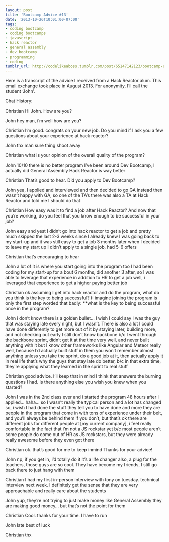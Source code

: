 ```yaml
---
layout: post
title: 'Bootcamp Advice #13'
date: '2013-10-26T10:01:00-07:00'
tags:
- coding bootcamp
- coding bootcamps
- javascript
- hack reactor
- general assembly
- dev bootcamp
- programming
- coding
tumblr_url: http://codelikeaboss.tumblr.com/post/65147142123/bootcamp-advice-13
---
```



Here is a transcript of the advice I received from a Hack Reactor alum. This email exchange took place in August 2013. For anonymity, I’ll call the student ‘John’.

Chat History:


Christian
Hi John. How are you?

John
hey man, i’m well
how are you?

Christian
I’m good. congrats on your new job.
Do you mind if I ask you a few questions about your experience at hack reactor?

John
thx man
sure thing
shoot away

Christian
what is your opinion of the overall quality of the program?

John
10/10
there is no better program
I’ve been around Dev Bootcamp, I actually did General Assembly
Hack Reactor is way better

Christian
That’s good to hear. Did you apply to Dev Bootcamp?

John
yea, I applied and interviewed and then decided to go GA instead
then wasn’t happy with GA, so one of the TA’s there was also a TA at Hack Reactor and told me I should do that

Christian
How easy was it to find a job after Hack Reactor?
And now that you’re working, do you feel that you know enough to be successful in your job?

John
easy and yest
I didn’t go into hack reactor to get a job
and pretty much skipped the last 2-3 weeks since I already knew I was going back to my start-up
and it was still easy to get a job 3 months later when I decided to leave my start up
I didn’t apply to a single job, had 5-6 offers

Christian
that’s encouraging to hear

John
a lot of it is where you start going into the program too
I had been coding for my start-up for a bout 6 months, did another 3 after, so I was able to leverage that experience in addition to HR to get a job
well, i leveraged that experience to get a higher paying better job

Christian
ok
assuming I get into hack reactor and do the program, what do you think is the key to being successful? (I imagine joining the program is only the first step
worded that badly: **what is the key to being successful once in the program?

John
i don’t know there is a golden bullet… I wish I could say I was the guy that was staying late every night, but I wasn’t. There is also a lot I could have done differently to get more out of it
by staying later, building more, and not checking out early
I still don’t know backbone
b/c I went through the backbone sprint, didn’t get it at the time very well, and never built anything with it
but I know other frameworks like Angular and Meteor really well, because I’d actually built stuff in them
you won’t remember almost anything unless you take the sprint, do a good job at it, then actually apply it in real life
that’s why the guys that stay late do better, b/c in that extra time, they’re applying what they learned in the sprint
to real stuff

Christian
good advice. I’ll keep that in mind
I think that answers the burning questions I had. Is there anything else you wish you knew when you started?

John
I was in the 2nd class ever and i started the program 48 hours after I applied… haha… so I wasn’t really the typical person and a lot has changed
so, i wish I had done the stuff they tell you to have done and more
they are people in the program that come in with tons of experience under their belt, and you’ll always be behind them if you don’t, but that’s ok
there are different jobs for different people
at [my current company], i feel really comfortable in the fact that i’m not a JS rockstar yet
b/c most people aren’t
some people do come out of HR as JS rockstars, but they were already really awesome before they even got there

Christian
ok. that’s good for me to keep inmind
Thanks for your advice!

John
np, if you get in, I’d totally do it
it’s a life changer
also, a plug for the teachers, those guys are so cool. They have become my friends, I still go back there to just hang with them

Christian
I had my first in-person interview with tony on tuesday. technical interview next week. I definitely get the sense that they are very approachable and really care about the students

John
yup, they’re not trying to just make money like General Assembly
they are making good money… but that’s not the point for them

Christian
Cool. thanks for your time. I have to run

John
late
best of luck

Christian
thx
